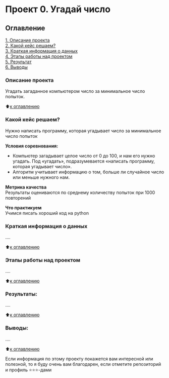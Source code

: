 # Проект 0. Угадай число

## Оглавление  
[1. Описание проекта](https://github.com/npashnina/MyDataScience/blob/e55adf95afbe91c861f39cc993d7fbd2294d2971/Python-8_Final_Task/README.md#Описание-проекта)  
[2. Какой кейс решаем?](https://github.com/npashnina/MyDataScience/blob/e55adf95afbe91c861f39cc993d7fbd2294d2971/Python-8_Final_Task/README.md#Какой-кейс-решаем)  
[3. Краткая информация о данных](https://github.com/npashnina/MyDataScience/blob/e55adf95afbe91c861f39cc993d7fbd2294d2971/Python-8_Final_Task/README.md#Краткая-информация-о-данных)  
[4. Этапы работы над проектом](https://github.com/npashnina/MyDataScience/blob/e55adf95afbe91c861f39cc993d7fbd2294d2971/Python-8_Final_Task/README.md#Этапы-работы-над-проектом)  
[5. Результат](https://github.com/npashnina/MyDataScience/blob/e55adf95afbe91c861f39cc993d7fbd2294d2971/Python-8_Final_Task/README.md#Результат)    
[6. Выводы](https://github.com/npashnina/MyDataScience/blob/e55adf95afbe91c861f39cc993d7fbd2294d2971/Python-8_Final_Task/README.md#Выводы) 

### Описание проекта    
Угадать загаданное компьютером число за минимальное число попыток.

:arrow_up:[к оглавлению](_)


### Какой кейс решаем?    
Нужно написать программу, которая угадывает число за минимальное число попыток

**Условия соревнования:**  
- Компьютер загадывает целое число от 0 до 100, и нам его нужно угадать. Под «угадать», подразумевается «написать программу, которая угадывает число».
- Алгоритм учитывает информацию о том, больше ли случайное число или меньше нужного нам.

**Метрика качества**     
Результаты оцениваются по среднему количеству попыток при 1000 повторений

**Что практикуем**     
Учимся писать хороший код на python


### Краткая информация о данных
....
  
:arrow_up:[к оглавлению](https://github.com/npashnina/MyDataScience/tree/e55adf95afbe91c861f39cc993d7fbd2294d2971/Python-8_Final_Task.README.md#Оглавление)


### Этапы работы над проектом  
....

:arrow_up:[к оглавлению](https://github.com/npashnina/MyDataScience/tree/e55adf95afbe91c861f39cc993d7fbd2294d2971/Python-8_Final_Task.README.md#Оглавление)


### Результаты:  
....

:arrow_up:[к оглавлению](https://github.com/npashnina/MyDataScience/tree/e55adf95afbe91c861f39cc993d7fbd2294d2971/Python-8_Final_Task.README.md#Оглавление)


### Выводы:  
....

:arrow_up:[к оглавлению](https://github.com/npashnina/MyDataScience/tree/e55adf95afbe91c861f39cc993d7fbd2294d2971/Python-8_Final_Task.README.md#Оглавление)


Если информация по этому проекту покажется вам интересной или полезной, то я буду очень вам благодарен, если отметите репозиторий и профиль ⭐️⭐️⭐️-дами